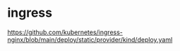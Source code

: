 # ingress

https://github.com/kubernetes/ingress-nginx/blob/main/deploy/static/provider/kind/deploy.yaml
